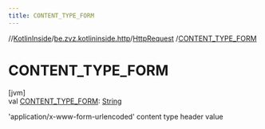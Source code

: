 ```yaml
---
title: CONTENT_TYPE_FORM
---
```

//[KotlinInside](../../../index.html)/[be.zvz.kotlininside.http](../index.html)/[HttpRequest](index.html)
/[CONTENT_TYPE_FORM](-c-o-n-t-e-n-t_-t-y-p-e_-f-o-r-m.html)

# CONTENT_TYPE_FORM

[jvm]\
val [CONTENT_TYPE_FORM](-c-o-n-t-e-n-t_-t-y-p-e_-f-o-r-m.html): [String](https://docs.oracle.com/javase/7/docs/api/java/lang/String.html)

'application/x-www-form-urlencoded' content type header value




